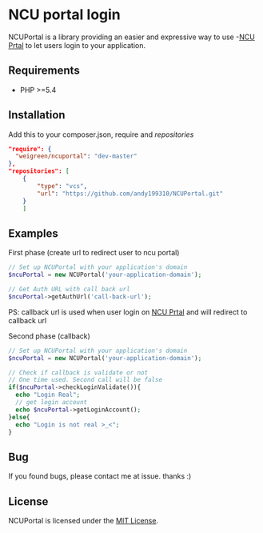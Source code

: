 # NCU portal login

NCUPortal is a library providing an easier and expressive way to use -[NCU Prtal](https://portal.ncu.edu.tw) to let users login to your application.

## Requirements

- PHP >=5.4

## Installation
Add this to your composer.json, require and *repositories*

```json
"require": {
  "weigreen/ncuportal": "dev-master"
},
"repositories": [
	{
		"type": "vcs",
		"url": "https://github.com/andy199310/NCUPortal.git"
	}
	]
```

## Examples

First phase (create url to redirect user to ncu portal)
```php
// Set up NCUPortal with your application's domain
$ncuPortal = new NCUPortal('your-application-domain');

// Get Auth URL with call back url
$ncuPortal->getAuthUrl('call-back-url');

```
PS: callback url is used when user login on [NCU Prtal](https://portal.ncu.edu.tw) and will redirect to callback url

Second phase (callback)
```php
// Set up NCUPortal with your application's domain
$ncuPortal = new NCUPortal('your-application-domain');

// Check if callback is validate or not
// One time used. Second call will be false
if($ncuPortal->checkLoginValidate()){
  echo "Login Real";
  // get login account
  echo $ncuPortal->getLoginAccount();
}else{
  echo "Login is not real >_<";
}

```

## Bug

If you found bugs, please contact me at issue. thanks :)

## License

NCUPortal is licensed under the [MIT License](http://opensource.org/licenses/MIT).
